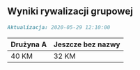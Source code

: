## Wyniki rywalizacji grupowej

```markdown
Aktualizacja: 2020-05-29 12:10:00
```

Drużyna A | Jeszcze bez nazwy
------------ | -------------
 40 KM | 32 KM